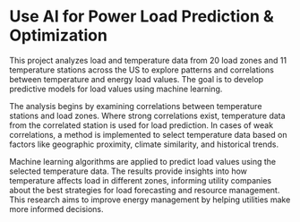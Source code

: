 # Use AI for Power Load Prediction & Optimization

This project analyzes load and temperature data from 20 load zones and 11 temperature 
stations across the US to explore patterns and correlations between temperature and energy load values.
The goal is to develop predictive models for load values using machine learning.

The analysis begins by examining correlations between temperature stations and load zones. 
Where strong correlations exist, temperature data from the correlated station is used for load prediction. 
In cases of weak correlations, a method is implemented to select temperature data based on factors like 
geographic proximity, climate similarity, and historical trends.

Machine learning algorithms are applied to predict load values using the selected temperature data. 
The results provide insights into how temperature affects load in different zones, informing utility 
companies about the best strategies for load forecasting and resource management. 
This research aims to improve energy management by helping utilities make more informed decisions.

